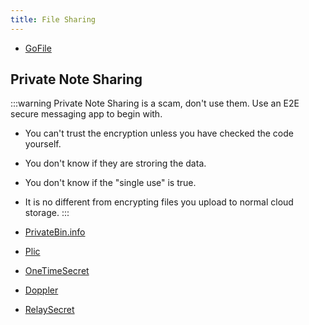 ```yaml
---
title: File Sharing
---
```


- [GoFile](https://gofile.io/home)

## Private Note Sharing

:::warning
 Private Note Sharing is a scam, don't use them. Use an E2E secure messaging app to begin with.
 - You can't trust the encryption unless you have checked the code yourself.
 - You don't know if they are stroring the data.
 - You don't know if the "single use" is true.
 - It is no different from encrypting files you upload to normal cloud storage.
:::

- [PrivateBin.info](https://privatebin.info/)
- [Plic](https://github.com/mohd-akram/plic)
- [OneTimeSecret](https://onetimesecret.com/)
- [Doppler](https://share.doppler.com/)
- [RelaySecret](https://www.relaysecret.com/)
